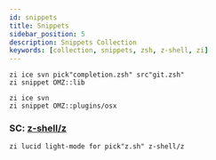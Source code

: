 ```yaml
---
id: snippets
title: Snippets
sidebar_position: 5
description: Snippets Collection
keywords: [collection, snippets, zsh, z-shell, zi]
---
```


```shell
zi ice svn pick"completion.zsh" src"git.zsh"
zi snippet OMZ::lib

zi ice svn
zi snippet OMZ::plugins/osx
```

### SC: [z-shell/z](https://github.com/z-shell/z)

```shell
zi lucid light-mode for pick"z.sh" z-shell/z
```
